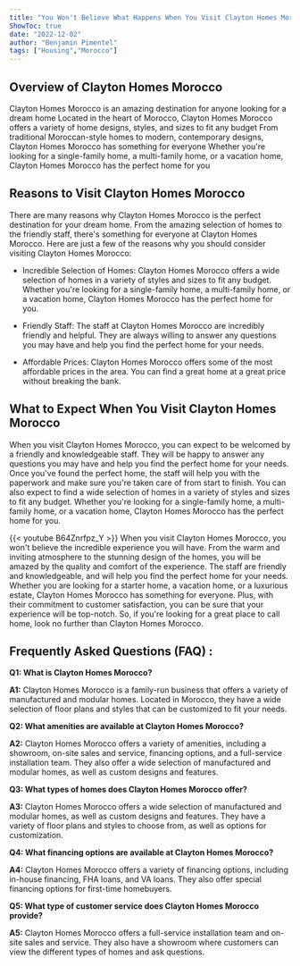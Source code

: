 ```yaml
---
title: "You Won't Believe What Happens When You Visit Clayton Homes Morocco!"
ShowToc: true 
date: "2022-12-02"
author: "Benjamin Pimentel" 
tags: ["Housing","Morocco"]
---
```

## Overview of Clayton Homes Morocco

Clayton Homes Morocco is an amazing destination for anyone looking for a dream home Located in the heart of Morocco, Clayton Homes Morocco offers a variety of home designs, styles, and sizes to fit any budget From traditional Moroccan-style homes to modern, contemporary designs, Clayton Homes Morocco has something for everyone Whether you're looking for a single-family home, a multi-family home, or a vacation home, Clayton Homes Morocco has the perfect home for you

## Reasons to Visit Clayton Homes Morocco

There are many reasons why Clayton Homes Morocco is the perfect destination for your dream home. From the amazing selection of homes to the friendly staff, there's something for everyone at Clayton Homes Morocco. Here are just a few of the reasons why you should consider visiting Clayton Homes Morocco:

- Incredible Selection of Homes: Clayton Homes Morocco offers a wide selection of homes in a variety of styles and sizes to fit any budget. Whether you're looking for a single-family home, a multi-family home, or a vacation home, Clayton Homes Morocco has the perfect home for you.

- Friendly Staff: The staff at Clayton Homes Morocco are incredibly friendly and helpful. They are always willing to answer any questions you may have and help you find the perfect home for your needs.

- Affordable Prices: Clayton Homes Morocco offers some of the most affordable prices in the area. You can find a great home at a great price without breaking the bank.

## What to Expect When You Visit Clayton Homes Morocco

When you visit Clayton Homes Morocco, you can expect to be welcomed by a friendly and knowledgeable staff. They will be happy to answer any questions you may have and help you find the perfect home for your needs. Once you've found the perfect home, the staff will help you with the paperwork and make sure you're taken care of from start to finish. You can also expect to find a wide selection of homes in a variety of styles and sizes to fit any budget. Whether you're looking for a single-family home, a multi-family home, or a vacation home, Clayton Homes Morocco has the perfect home for you.

{{< youtube B64Znrfpz_Y >}} 
When you visit Clayton Homes Morocco, you won't believe the incredible experience you will have. From the warm and inviting atmosphere to the stunning design of the homes, you will be amazed by the quality and comfort of the experience. The staff are friendly and knowledgeable, and will help you find the perfect home for your needs. Whether you are looking for a starter home, a vacation home, or a luxurious estate, Clayton Homes Morocco has something for everyone. Plus, with their commitment to customer satisfaction, you can be sure that your experience will be top-notch. So, if you're looking for a great place to call home, look no further than Clayton Homes Morocco.

## Frequently Asked Questions (FAQ) :
**Q1: What is Clayton Homes Morocco?**

**A1:** Clayton Homes Morocco is a family-run business that offers a variety of manufactured and modular homes. Located in Morocco, they have a wide selection of floor plans and styles that can be customized to fit your needs.

**Q2: What amenities are available at Clayton Homes Morocco?**

**A2:** Clayton Homes Morocco offers a variety of amenities, including a showroom, on-site sales and service, financing options, and a full-service installation team. They also offer a wide selection of manufactured and modular homes, as well as custom designs and features.

**Q3: What types of homes does Clayton Homes Morocco offer?**

**A3:** Clayton Homes Morocco offers a wide selection of manufactured and modular homes, as well as custom designs and features. They have a variety of floor plans and styles to choose from, as well as options for customization.

**Q4: What financing options are available at Clayton Homes Morocco?**

**A4:** Clayton Homes Morocco offers a variety of financing options, including in-house financing, FHA loans, and VA loans. They also offer special financing options for first-time homebuyers.

**Q5: What type of customer service does Clayton Homes Morocco provide?**

**A5:** Clayton Homes Morocco offers a full-service installation team and on-site sales and service. They also have a showroom where customers can view the different types of homes and ask questions.



